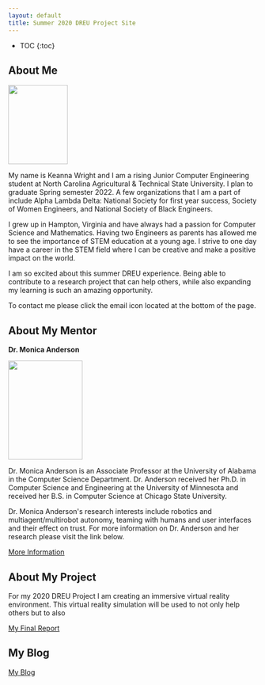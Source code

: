 ```yaml
---
layout: default
title: Summer 2020 DREU Project Site
---
```


* TOC
{:toc}

## About Me

<img src="https://kmwright1.github.io/images/JOKE3874.JPG" height="160" width="120">

My name is Keanna Wright and I am a rising Junior Computer Engineering student at North Carolina Agricultural & Technical State University. I plan to graduate Spring semester 2022. A few organizations that I am a part of include Alpha Lambda Delta: National Society for first year success, Society of Women Engineers, and National Society of Black Engineers.

I grew up in Hampton, Virginia and have always had a passion for Computer Science and Mathematics. Having two Engineers as parents has allowed me to see the importance of STEM education at a young age. I strive to one day have a career in the STEM field where I can be creative and make a positive impact on the world.

I am so excited about this summer DREU experience. Being able to contribute to a research project that can help others, while also expanding my learning is such an amazing opportunity. 

To contact me please click the email icon located at the bottom of the page.

## About My Mentor
**Dr. Monica Anderson**

<img src="https://cs.ua.edu/wp-content/uploads/2015/03/Anderson_Monica-800x1000.jpg" height="200" width="150">

Dr. Monica Anderson is an Associate Professor at the University of Alabama in the Computer Science Department. Dr. Anderson received her Ph.D. in Computer Science and Engineering at the University of Minnesota and received her B.S. in Computer Science at Chicago State University. 

Dr. Monica Anderson's research interests include robotics and multiagent/multirobot autonomy, teaming with humans and user interfaces and their effect on trust. For more information on Dr. Anderson and her research please visit the link below.

[More Information](http://robotics.cs.ua.edu/wordpress/?page_id=78)

## About My Project

For my 2020 DREU Project I am creating an immersive virtual reality environment. This virtual reality simulation will be used to not only help others but to also

[My Final Report](files/finalreport.pdf)

## My Blog

[My Blog](blog.html)
